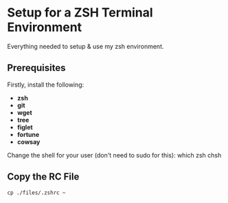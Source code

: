 # Setup for a **ZSH** Terminal Environment

Everything needed to setup & use my zsh environment.

## Prerequisites

Firstly, install the following:

* **zsh**
* **git**
* **wget**
* **tree**
* **figlet**
* **fortune**
* **cowsay**

Change the shell for your user (don't need to sudo for this):
    which zsh
    chsh

## Copy the RC File

    cp ./files/.zshrc ~
